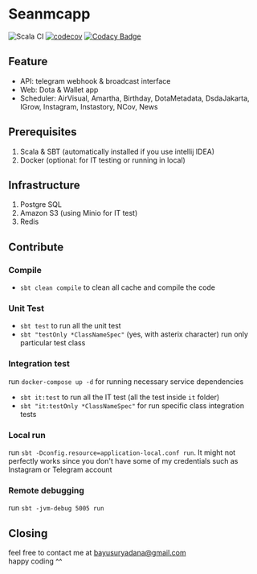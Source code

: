 # Seanmcapp
![Scala CI](https://github.com/bayusuryadana/seanmcapp/workflows/Scala%20CI/badge.svg?branch=master)
[![codecov](https://codecov.io/gh/bayusuryadana/seanmcapp/branch/master/graph/badge.svg)](https://codecov.io/gh/bayusuryadana/seanmcapp)
[![Codacy Badge](https://api.codacy.com/project/badge/Grade/c80ce1baef8543eaaa730e45b3cc6c02)](https://www.codacy.com/app/bayusuryadana/seanmcapp?utm_source=github.com&amp;utm_medium=referral&amp;utm_content=bayusuryadana/seanmcapp&amp;utm_campaign=Badge_Grade)

## Feature
- API: telegram webhook & broadcast interface
- Web: Dota & Wallet app
- Scheduler: AirVisual, Amartha, Birthday, DotaMetadata, DsdaJakarta, IGrow, Instagram, Instastory, NCov, News

## Prerequisites
1. Scala & SBT (automatically installed if you use intellij IDEA)
2. Docker (optional: for IT testing or running in local)
 
## Infrastructure
1. Postgre SQL 
2. Amazon S3 (using Minio for IT test)
3. Redis

## Contribute
### Compile
- `sbt clean compile` to clean all cache and compile the code

### Unit Test
- `sbt test` to run all the unit test
- `sbt "testOnly *ClassNameSpec"` (yes, with asterix character) run only particular test class

### Integration test
run `docker-compose up -d` for running necessary service dependencies

- `sbt it:test` to run all the IT test (all the test inside `it` folder)
- `sbt "it:testOnly *ClassNameSpec"` for run specific class integration tests

### Local run
run `sbt -Dconfig.resource=application-local.conf run`. It might not perfectly works since you don't have some of my credentials such as Instagram or Telegram account

### Remote debugging
run `sbt -jvm-debug 5005 run`

## Closing
feel free to contact me at bayusuryadana@gmail.com  
happy coding ^^

